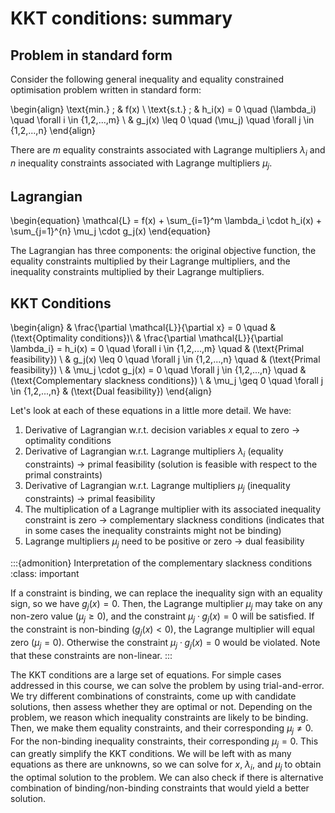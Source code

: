 # KKT conditions: summary

## Problem in standard form

Consider the following general inequality and equality constrained optimisation problem written in standard form:

\begin{align}
    \text{min.} \; & f(x) \\
    \text{s.t.} \; & h_i(x) = 0 \quad (\lambda_i) \quad \forall i \in \{1,2,...,m\}  \\
    & g_j(x) \leq 0 \quad (\mu_j) \quad \forall j \in \{1,2,...,n\}
\end{align}

There are $m$ equality constraints associated with Lagrange multipliers $\lambda_i$ and $n$ inequality constraints associated with Lagrange multipliers $\mu_j$.

## Lagrangian

\begin{equation}
    \mathcal{L} = f(x) + \sum_{i=1}^m \lambda_i \cdot h_i(x) + \sum_{j=1}^{n} \mu_j \cdot g_j(x)
\end{equation}

The Lagrangian has three components: the original objective function, the equality constraints multiplied by their Lagrange multipliers, and the inequality constraints multiplied by their Lagrange multipliers.

## KKT Conditions

\begin{align}
    & \frac{\partial \mathcal{L}}{\partial x} = 0   \quad & (\text{Optimality conditions})\\
    & \frac{\partial \mathcal{L}}{\partial \lambda_i} = h_i(x) = 0 \quad \forall i \in  \{1,2,...,m\}  \quad &  (\text{Primal feasibility}) \\
    & g_j(x) \leq 0 \quad \forall j \in  \{1,2,...,n\}  \quad & (\text{Primal feasibility}) \\
    & \mu_j \cdot g_j(x) =  0 \quad \forall j \in  \{1,2,...,n\}  \quad & (\text{Complementary slackness conditions}) \\
    & \mu_j \geq 0 \quad \forall j \in  \{1,2,...,n\} & (\text{Dual feasibility})
\end{align}

Let's look at each of these equations in a little more detail. We have:
1. Derivative of Lagrangian w.r.t. decision variables $x$ equal to zero $\rightarrow$ optimality conditions
2. Derivative of Lagrangian w.r.t. Lagrange multipliers $\lambda_i$ (equality constraints) $\rightarrow$ primal feasibility (solution is feasible with respect to the primal constraints)
3. Derivative of Lagrangian w.r.t. Lagrange multipliers $\mu_j$ (inequality constraints) $\rightarrow$ primal feasibility
4. The multiplication of a Lagrange multiplier with its associated inequality constraint is zero $\rightarrow$ complementary slackness conditions (indicates that in some cases the inequality constraints might not be binding)
5. Lagrange multipliers $\mu_j$ need to be positive or zero $\rightarrow$ dual feasibility

:::{admonition} Interpretation of the complementary slackness conditions
:class: important

If a constraint is binding, we can replace the inequality sign with an equality sign, so we have $g_j(x) = 0$. Then, the Lagrange multiplier $\mu_j$ may take on any non-zero value ($\mu_j \geq 0$), and the constraint $\mu_j \cdot g_j(x) = 0$ will be satisfied. If the constraint is non-binding ($g_j(x) < 0$), the Lagrange multiplier will equal zero ($\mu_j = 0$). Otherwise the constraint $\mu_j \cdot g_j(x) = 0$ would be violated. Note that these constraints are non-linear.
:::

The KKT conditions are a large set of equations. For simple cases addressed in this course, we can solve the problem by using trial-and-error. We try different combinations of constraints, come up with candidate solutions, then assess whether they are optimal or not. Depending on the problem, we reason which inequality constraints are likely to be binding. Then, we make them equality constraints, and their corresponding $\mu_j \neq 0$. For the non-binding inequality constraints, their corresponding $\mu_j = 0$. This can greatly simplify the KKT conditions. We will be left with as many equations as there are unknowns, so we can solve for $x$, $\lambda_i$, and $\mu_j$ to obtain the optimal solution to the problem. We can also check if there is alternative combination of binding/non-binding constraints that would yield a better solution.
